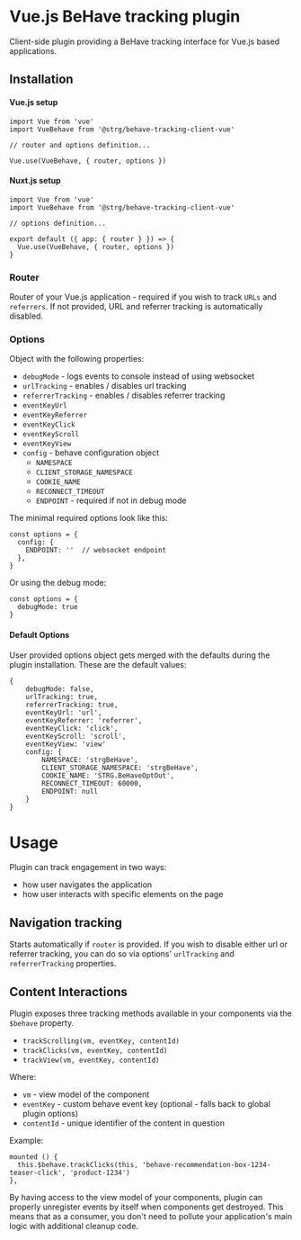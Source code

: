 # Vue.js BeHave tracking plugin

Client-side plugin providing a BeHave tracking interface for Vue.js based applications.

## Installation

#### Vue.js setup


    import Vue from 'vue'
    import VueBehave from '@strg/behave-tracking-client-vue'
    
    // router and options definition...
    
    Vue.use(VueBehave, { router, options })

#### Nuxt.js setup
    
    import Vue from 'vue'
    import VueBehave from '@strg/behave-tracking-client-vue'

    // options definition...
    
    export default ({ app: { router } }) => {
      Vue.use(VueBehave, { router, options })
    }

### Router

Router of your Vue.js application - required if you wish to track `URLs` and `referrers`. If not provided, URL and referrer tracking is automatically disabled.

### Options

Object with the following properties:
* `debugMode` - logs events to console instead of using websocket
* `urlTracking` - enables / disables url tracking
* `referrerTracking` - enables / disables referrer tracking
* `eventKeyUrl`
* `eventKeyReferrer`
* `eventKeyClick`
* `eventKeyScroll`
* `eventKeyView`
* `config` - behave configuration object
    * `NAMESPACE`
    * `CLIENT_STORAGE_NAMESPACE`
    * `COOKIE_NAME`
    * `RECONNECT_TIMEOUT`
    * `ENDPOINT` - required if not in debug mode

The minimal required options look like this:

    const options = {
      config: {
        ENDPOINT: ''  // websocket endpoint
      },
    }

Or using the debug mode:

    const options = {
      debugMode: true
    }

#### Default Options 
User provided options object gets merged with the defaults during the plugin installation. These are the default values:

    {
        debugMode: false,
        urlTracking: true,
        referrerTracking: true,
        eventKeyUrl: 'url',
        eventKeyReferrer: 'referrer',
        eventKeyClick: 'click',
        eventKeyScroll: 'scroll',
        eventKeyView: 'view'
        config: {
            NAMESPACE: 'strgBeHave',
            CLIENT_STORAGE_NAMESPACE: 'strgBeHave',
            COOKIE_NAME: 'STRG.BeHaveOptOut',
            RECONNECT_TIMEOUT: 60000,
            ENDPOINT: null
        }
    }

# Usage

Plugin can track engagement in two ways:
* how user navigates the application
* how user interacts with specific elements on the page

## Navigation tracking

Starts automatically if `router` is provided. If you wish to disable either url or referrer tracking, you can do so via options' `urlTracking` and `referrerTracking` properties.

## Content Interactions

Plugin exposes three tracking methods available in your components via the `$behave` property.
* `trackScrolling(vm, eventKey, contentId)`
* `trackClicks(vm, eventKey, contentId)`
* `trackView(vm, eventKey, contentId)`

Where:
* `vm` - view model of the component
* `eventKey` - custom behave event key (optional - falls back to global plugin options)
* `contentId` - unique identifier of the content in question 

Example:

    mounted () {
      this.$behave.trackClicks(this, 'behave-recommendation-box-1234-teaser-click', 'product-1234')
    },

By having access to the view model of your components, plugin can properly unregister events by itself when components get destroyed. This means that as a consumer, you don't need to pollute your application's main logic with additional cleanup code.
